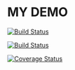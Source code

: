 MY DEMO
=========


[![Build Status](https://travis-ci.org/up1/go-coverage.png?branch=master)](https://travis-ci.org/up1/go-coverage)

[![Build Status](https://drone.io/github.com/up1/go-coverage/status.png)](https://drone.io/github.com/up1/go-coverage/latest)

[![Coverage Status](https://coveralls.io/repos/up1/go-coverage/badge.png?branch=master)](https://coveralls.io/r/up1/go-coverage?branch=master) 

